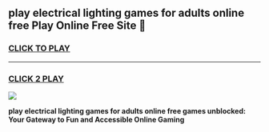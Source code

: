 
## play electrical lighting games for adults online free Play Online Free Site 👋
<h3>
<a href="https://download.freeplayer.one?title=play_electrical_lighting_games_for_adults_online_free&ref=21F">CLICK TO PLAY</a></h3>
<hr>

<h3>
<a href="https://download.freeplayer.one?title=play_electrical_lighting_games_for_adults_online_free&ref=21F">CLICK 2 PLAY</a>
  
</h3>

<a href="https://download.freeplayer.one?title=play_electrical_lighting_games_for_adults_online_free&ref=21F"><img src="https://cdnb.artstation.com/p/assets/images/images/032/539/853/original/anto-thomas-button-gif.gif"></a>


**play electrical lighting games for adults online free games unblocked: Your Gateway to Fun and Accessible Online Gaming**
